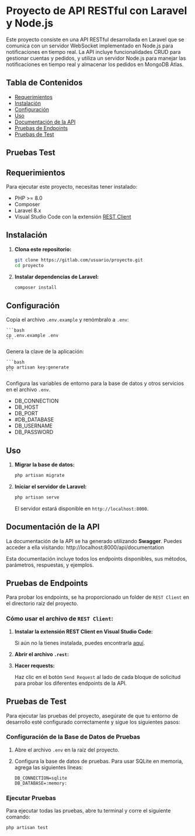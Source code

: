 # Proyecto de API RESTful con Laravel y Node.js

Este proyecto consiste en una API RESTful desarrollada en Laravel que se comunica con un servidor WebSocket implementado en Node.js para notificaciones en tiempo real. La API incluye funcionalidades CRUD para gestionar cuentas y pedidos, y utiliza un servidor Node.js para manejar las notificaciones en tiempo real y almacenar los pedidos en MongoDB Atlas.

## Tabla de Contenidos

- [Requerimientos](#requerimientos)
- [Instalación](#instalación)
- [Configuración](#configuración)
- [Uso](#uso)
- [Documentación de la API](#documentación-de-la-api)
- [Pruebas de Endpoints](#pruebas-de-endpoints)
- [Pruebas de Test](#pruebas-de-Test)
## Pruebas Test

## Requerimientos

Para ejecutar este proyecto, necesitas tener instalado:

- PHP >= 8.0
- Composer
- Laravel 8.x
- Visual Studio Code con la extensión [REST Client](https://marketplace.visualstudio.com/items?itemName=humao.rest-client)

## Instalación

1. **Clona este repositorio:**

    ```bash
    git clone https://gitlab.com/usuario/proyecto.git
    cd proyecto
    ```

2. **Instalar dependencias de Laravel:**

    ```bash
    composer install
    ```

## Configuración

Copia el archivo `.env.example` y renómbralo a `.env`:

    ```bash
    cp .env.example .env
    ```
    
Genera la clave de la aplicación:

    ```bash
    php artisan key:generate
    ```

Configura las variables de entorno para la base de datos y otros servicios en el archivo `.env`.

- DB_CONNECTION
- DB_HOST
- DB_PORT
- #DB_DATABASE
- DB_USERNAME
- DB_PASSWORD

## Uso

1. **Migrar la base de datos:**

    ```bash
    php artisan migrate
    ```

2. **Iniciar el servidor de Laravel:**

    ```bash
    php artisan serve
    ```

    El servidor estará disponible en `http://localhost:8000`.


## Documentación de la API

La documentación de la API se ha generado utilizando **Swagger**. Puedes acceder a ella visitando: http://localhost:8000/api/documentation

Esta documentación incluye todos los endpoints disponibles, sus métodos, parámetros, respuestas, y ejemplos.

## Pruebas de Endpoints

Para probar los endpoints, se ha proporcionado un folder de `REST Client` en el directorio raíz del proyecto.

### Cómo usar el archivo de `REST Client`:

1. **Instalar la extensión REST Client en Visual Studio Code:**

    Si aún no la tienes instalada, puedes encontrarla [aquí](https://marketplace.visualstudio.com/items?itemName=humao.rest-client).

2. **Abrir el archivo `.rest`:**

3. **Hacer requests:**

    Haz clic en el botón `Send Request` al lado de cada bloque de solicitud para probar los diferentes endpoints de la API.

## Pruebas de Test

Para ejecutar las pruebas del proyecto, asegúrate de que tu entorno de desarrollo esté configurado correctamente y sigue los siguientes pasos:

### Configuración de la Base de Datos de Pruebas

1. Abre el archivo `.env` en la raíz del proyecto.
2. Configura la base de datos de pruebas. Para usar SQLite en memoria, agrega las siguientes líneas:

    ```env
    DB_CONNECTION=sqlite
    DB_DATABASE=:memory:
    ```

### Ejecutar Pruebas

Para ejecutar todas las pruebas, abre tu terminal y corre el siguiente comando:

```bash
php artisan test
